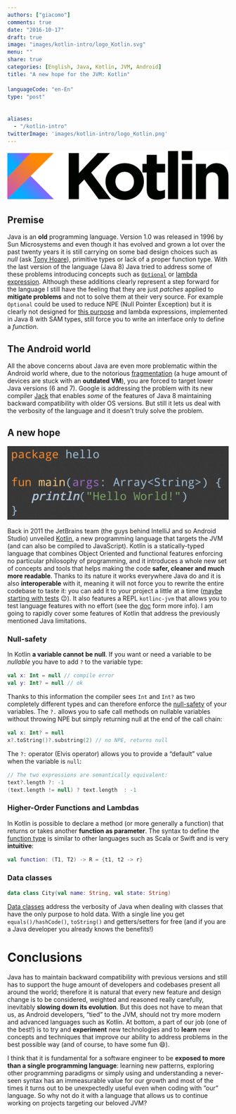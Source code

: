 ```yaml
---
authors: ["giacomo"]
comments: true
date: "2016-10-17"
draft: true
image: "images/kotlin-intro/logo_Kotlin.svg"
menu: ""
share: true
categories: [English, Java, Kotlin, JVM, Android]
title: "A new hope for the JVM: Kotlin"

languageCode: "en-En"
type: "post"


aliases: 
  - "/kotlin-intro"
twitterImage: 'images/kotlin-intro/logo_Kotlin.png'
---
```


![Kotlin](/images/kotlin-intro/logo_Kotlin.svg)

## Premise

Java is an **old** programming language. Version 1.0 was released in 1996 by Sun Microsystems and  even though it has evolved and grown a lot over the past twenty years it is still carrying on some bad design choices such as *null* (ask [Tony Hoare](https://en.wikipedia.org/wiki/Tony_Hoare?section=3#Apologies_and_retractions)), primitive types or lack of a proper function type. With the last version of the language (Java 8) Java tried to address some of these problems introducing concepts such as [`Optional`](https://docs.oracle.com/javase/8/docs/api/java/util/Optional.html) or [lambda expression](http://docs.oracle.com/javase/tutorial/java/javaOO/lambdaexpressions.html). Although these additions clearly represent a step forward for the language I still have the feeling that they are just *patches* applied to **mitigate problems** and not to solve them at their very source. For example `Optional` could be used to reduce NPE (Null Pointer Exception) but it is clearly not designed for [this purpose](https://twitter.com/mariofusco/status/780770300178956289) and lambda expressions, implemented in Java 8 with SAM types, still force you to write an interface only to define a *function*.

## The Android world

All the above concerns about Java are even more problematic within the Android world where, due to the notorious [fragmentation](https://developer.android.com/about/dashboards/index.html) (a huge amount of devices are stuck with an **outdated VM**), you are forced to target lower Java versions (6 and 7).
Google is addressing the problem with its new compiler [Jack](https://source.android.com/source/jack.html) that enables *some* of the features of Java 8 maintaining backward compatibility with older OS versions. But still it lets us deal with the verbosity of the language and it doesn’t truly solve the problem.

## A new hope

![Kotlin Hello World!](/images/kotlin-intro/kotlin_helloworld.png)

Back in 2011 the JetBrains team (the guys behind IntelliJ and so Android Studio) unveiled [Kotlin](https://kotlinlang.org/), a new programming language that targets the JVM (and can also be compiled to JavaScript). 
Kotlin is a statically-typed language that combines Object Oriented and functional features enforcing no particular philosophy of programming, and it introduces a whole new set of concepts and tools that helps making the code **safer, cleaner and much more readable**. 
Thanks to its nature it works everywhere Java do and it is also **interoperable** with it, meaning it will not force you to rewrite the entire codebase to taste it: you can add it to your project a little at a time ([maybe starting with tests](https://medium.com/@sergii/using-kotlin-for-tests-in-android-6d4a0c818776#.lyvd3h43x) 😉). It also features a REPL `kotlinc-jvm` that allows you to test language features with no effort (see the [doc](https://kotlinlang.org/docs/tutorials/command-line.html#running-the-repl) form more info).
I am going to rapidly cover some features of Kotlin that address the previously mentioned Java limitations.


### Null-safety

In Kotlin **a variable cannot be null**. If you want or need a variable to be *nullable* you have to add `?` to the variable type:
```kotlin
val x: Int = null // compile error
val y: Int? = null // ok
```
Thanks to this information the compiler sees `Int` and `Int?` as two completely different types and can therefore enforce the [null-safety](http://kotlinlang.org/docs/reference/null-safety.html) of your variables.
The `?.` allows you to safe call methods on nullable variables without throwing NPE but simply returning null at the end of the  call chain:
```kotlin
val x: Int? = null
x?.toString()?.substring(2) // no NPE, returns null
```
The `?:` operator (Elvis operator) allows you to provide a “default” value when the variable is `null`:
```kotlin
// The two expressions are semantically equivalent:
text?.length ?: -1
(text.length != null) ? text.length  : -1
```

### Higher-Order Functions and Lambdas

In Kotlin is possible to declare a method (or more generally a function) that returns or takes another **function as parameter**. The syntax to define the [function type](https://kotlinlang.org/docs/reference/lambdas.html) is similar to other languages such as Scala or Swift and is very **intuitive**:
```kotlin
val function: (T1, T2) -> R = {t1, t2 -> r}
```

### Data classes

```kotlin
data class City(val name: String, val state: String)
```
[Data classes](https://kotlinlang.org/docs/reference/data-classes.html) address the verbosity of Java when dealing with classes that have the only purpose to hold data. With a single line you get `equals()/hashCode()`, `toString()` and getters/setters for free (and if you are a Java developer you already knows the benefits!)


# Conclusions

Java has to maintain backward compatibility with previous versions and still has to support the huge amount of developers and codebases present all around the world; therefore it is natural that every new feature and design change is to be considered, weighted and reasoned really carefully, inevitably **slowing down its evolution**. But this does not have to mean that us, as Android developers, “tied” to the JVM, should not try more modern and advanced languages such as Kotlin. At bottom, a part of our job (one of the best!) is to try and **experiment** new technologies and to **learn** new concepts and techniques that improve our ability to address problems in the best possible way (and of course, to have some fun 😄). 

I think that it is fundamental for a software engineer to be **exposed to more than a single programming language**: learning new patterns, exploring other programming paradigms or simply using and understanding a never-seen syntax has an immeasurable value for our growth and most of the times it turns out to be unexpectedly useful even when coding with ”our” language. 
So why not do it with a language that allows us to continue working on projects targeting our beloved JVM?